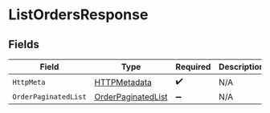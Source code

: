 # ListOrdersResponse


## Fields

| Field                                                               | Type                                                                | Required                                                            | Description                                                         |
| ------------------------------------------------------------------- | ------------------------------------------------------------------- | ------------------------------------------------------------------- | ------------------------------------------------------------------- |
| `HttpMeta`                                                          | [HTTPMetadata](../../Models/Components/HTTPMetadata.md)             | :heavy_check_mark:                                                  | N/A                                                                 |
| `OrderPaginatedList`                                                | [OrderPaginatedList](../../Models/Components/OrderPaginatedList.md) | :heavy_minus_sign:                                                  | N/A                                                                 |